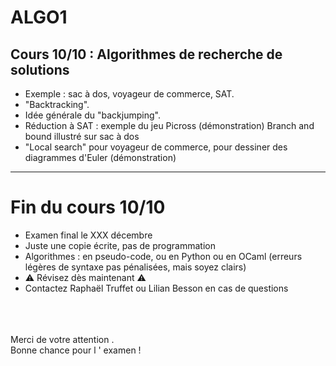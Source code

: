 <!--
$theme: default
$size: 4:3
page_number: true
footer: Cours 10/10 - ALGO1 - ENS de Rennes - Lilian Besson - 3 décembre 2019
-->

<link rel="stylesheet" type="text/css" href="../common/marp-naereen.css" />
<link rel="stylesheet" type="text/css" href="../common/marp-90percent-fontsize.css" />

# ALGO1

## Cours 10/10 : Algorithmes de recherche de solutions

- Exemple : sac à dos, voyageur de commerce, SAT.
- "Backtracking".
- Idée générale du "backjumping".
- Réduction à SAT : exemple du jeu Picross (démonstration) Branch and bound illustré sur sac à dos
- "Local search" pour voyageur de commerce, pour dessiner des diagrammes d'Euler (démonstration)

---

# Fin du cours 10/10

- Examen final le XXX décembre
- Juste une copie écrite, pas de programmation
- Algorithmes : en pseudo-code, ou en Python ou en OCaml
  (erreurs légères de syntaxe pas pénalisées, mais soyez clairs)
- :warning: Révisez dès maintenant :warning:
- Contactez Raphaël Truffet ou Lilian Besson en cas de questions

<br><br><br>
<span class="fontify">Merci de votre attention .</span>
<br>
<span class="fontify">Bonne chance pour l '  examen ! </span>
